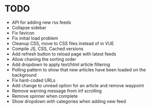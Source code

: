 # TODO

* API for adding new rss feeds
* Collapse sidebar
* Fix favicon
* Fix initial load problem
* Cleanup CSS, move to CSS files instead of in VUE
* Compile JS, CSS, Cached versions
* Add refresh button to reload page with latest feeds
* Allow chaning the sorting order
* Add dropdown to apply text/html article filtering
* Polling pattern to show that new articles have been loaded on the background
* Fix hard-coded URLs
* Add change to unread option for an article and remove waypoint
* Remove warning message from inf scrolling
* Remove spinner when complete
* Show dropdown with categories when adding new feed